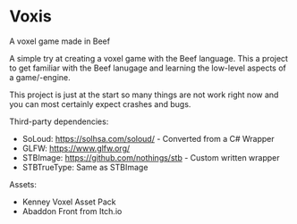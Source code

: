 # Voxis
A voxel game made in Beef

A simple try at creating a voxel game with the Beef language. This a project to get familiar with the Beef lanugage and learning the low-level aspects of a game/-engine.

This project is just at the start so many things are not work right now and you can most certainly expect crashes and bugs.

Third-party dependencies:
- SoLoud: https://solhsa.com/soloud/ - Converted from a C# Wrapper
- GLFW: https://www.glfw.org/
- STBImage: https://github.com/nothings/stb - Custom written wrapper
- STBTrueType: Same as STBImage

Assets:
- Kenney Voxel Asset Pack
- Abaddon Front from Itch.io
